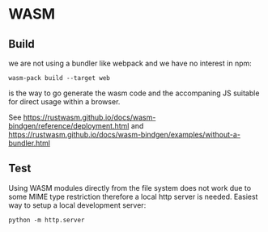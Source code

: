# WASM

## Build

we are not using a bundler like webpack and we have no interest in npm: 

    wasm-pack build --target web

is the way to go generate the wasm code and the accompaning JS suitable for direct usage
within a browser.

See https://rustwasm.github.io/docs/wasm-bindgen/reference/deployment.html and
https://rustwasm.github.io/docs/wasm-bindgen/examples/without-a-bundler.html

## Test

Using WASM modules directly from the file system does not work due to some MIME type
restriction therefore a local http server is needed. Easiest way to setup a local development
server:

    python -m http.server
